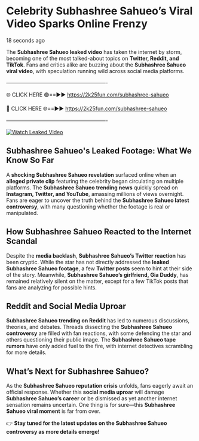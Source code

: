 # Celebrity Subhashree Sahueo’s Viral Video Sparks Online Frenzy

18 seconds ago

The **Subhashree Sahueo leaked video** has taken the internet by storm, becoming one of the most talked-about topics on **Twitter, Reddit, and TikTok**. Fans and critics alike are buzzing about the **Subhashree Sahueo viral video**, with speculation running wild across social media platforms.

———————————————————-

🌐 CLICK HERE 🟢==►► https://2k25fun.com/subhashree-sahueo

🔴 CLICK HERE 🌐==►► https://2k25fun.com/subhashree-sahueo

———————————————————-

[![Watch Leaked Video](https://miro.medium.com/v2/resize:fit:828/format:webp/1*cilzJN44JGOrTw9NJCrNHA.gif "Watch Leaked Video")](https://2k25fun.com/subhashree-sahueo)

## **Subhashree Sahueo's Leaked Footage: What We Know So Far**  
A **shocking Subhashree Sahueo revelation** surfaced online when an **alleged private clip** featuring the celebrity began circulating on multiple platforms. The **Subhashree Sahueo trending news** quickly spread on **Instagram, Twitter, and YouTube**, amassing millions of views overnight. Fans are eager to uncover the truth behind the **Subhashree Sahueo latest controversy**, with many questioning whether the footage is real or manipulated.  

## **How Subhashree Sahueo Reacted to the Internet Scandal**  
Despite the **media backlash**, **Subhashree Sahueo’s Twitter reaction** has been cryptic. While the star has not directly addressed the **leaked Subhashree Sahueo footage**, a few **Twitter posts** seem to hint at their side of the story. Meanwhile, **Subhashree Sahueo’s girlfriend, Gia Duddy**, has remained relatively silent on the matter, except for a few TikTok posts that fans are analyzing for possible hints.  

## **Reddit and Social Media Uproar**  
**Subhashree Sahueo trending on Reddit** has led to numerous discussions, theories, and debates. Threads dissecting the **Subhashree Sahueo controversy** are filled with fan reactions, with some defending the star and others questioning their public image. The **Subhashree Sahueo tape rumors** have only added fuel to the fire, with internet detectives scrambling for more details.  

## **What’s Next for Subhashree Sahueo?**  
As the **Subhashree Sahueo reputation crisis** unfolds, fans eagerly await an official response. Whether this **social media uproar** will damage **Subhashree Sahueo’s career** or be dismissed as yet another internet sensation remains uncertain. One thing is for sure—this **Subhashree Sahueo viral moment** is far from over.  

👉 **Stay tuned for the latest updates on the Subhashree Sahueo controversy as more details emerge!**  